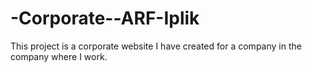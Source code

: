 # -Corporate--ARF-Iplik
This project is a corporate website I have created for a company in the company where I work.
